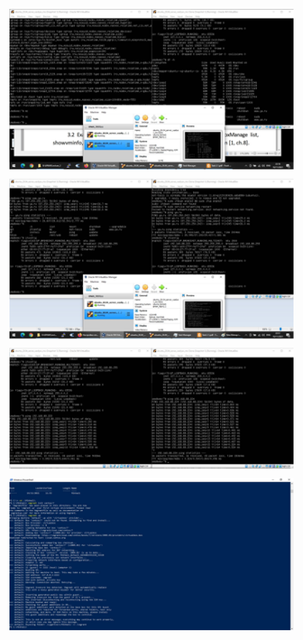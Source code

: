 ![Image1](https://github.com/VasilyevMS/DevOps_online_Kharkiv_2021Q4/blob/main/m2/task2.1/images/virtualBox1.jpg)

![Image2](https://github.com/VasilyevMS/DevOps_online_Kharkiv_2021Q4/blob/main/m2/task2.1/images/virtualBox2.jpg)

![Image3](https://github.com/VasilyevMS/DevOps_online_Kharkiv_2021Q4/blob/main/m2/task2.1/images/virtualBox3.jpg)

![Image4](https://github.com/VasilyevMS/DevOps_online_Kharkiv_2021Q4/blob/main/m2/task2.1/images/vagrant.jpg)

